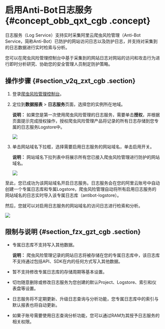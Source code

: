 # 启用Anti-Bot日志服务 {#concept_obb_qxt_cgb .concept}

日志服务（Log Service）支持实时采集阿里云爬虫风险管理（Anti-Bot Service，简称Anti-Bot）已防护的网站访问日志以及防护日志，并支持对采集到的日志数据进行实时检索与分析。

您可以在爬虫风险管理控制台中基于采集到的网站日志对网站的访问和攻击行为进行即时分析研究、协助您的安全管理人员制定防护策略。

## 操作步骤 {#section_v2q_zxt_cgb .section}

1.  登录[爬虫风险管理控制台](https://yundun.console.aliyun.com/?p=antibot)。
2.  定位到**数据报表** \> **日志服务**页面，选择您的实例所在地域。

    **说明：** 如果您是第一次使用爬虫风险管理的日志服务，需要单击**授权**，并根据页面提示完成授权操作，授权爬虫风险管理产品将记录的所有日志存储到您专属的日志服务Logstore中。

    ![](http://static-aliyun-doc.oss-cn-hangzhou.aliyuncs.com/assets/img/79894/155644785434260_zh-CN.png)

3.  单击网站域名下拉框，选择需要启用日志服务的网站域名，单击启用开关。

    **说明：** 网站域名下拉列表中将展示所有您已接入爬虫风险管理进行防护的网站域名。

    ![](http://static-aliyun-doc.oss-cn-hangzhou.aliyuncs.com/assets/img/79894/155644785534261_zh-CN.png)


至此，您已成功为该网站域名开启日志服务。日志服务会在您的阿里云账号中自动创建一个专属日志库和专属Logstore，爬虫风险管理自动将所有启用日志服务的网站域名的日志实时导入该专属日志库（antibot-logstore）。

然后，您就可以对启用日志服务的网站域名的访问日志进行检索和分析。

![](http://static-aliyun-doc.oss-cn-hangzhou.aliyuncs.com/assets/img/79894/155644785534262_zh-CN.png)

## 限制与说明 {#section_fzx_gzt_cgb .section}

-   专属日志库不支持写入其他数据。

    **说明：** 爬虫风险管理记录的网站日志将被存储在您的专属日志库中，该日志库不支持通过包括API、SDK在内的任何方式写入其他数据。

-   暂不支持修改专属日志库的存储周期等基本设置。
-   切勿随意删除或修改日志服务为您创建的默认Project、Logstore、索引和仪表盘等设置。
-   日志服务将不定期更新、升级日志查询与分析功能，您专属日志库中的索引与默认报表也将自动更新。
-   如果子账号需要使用日志查询分析功能，您可以通过RAM为其授予日志服务的相关权限。

